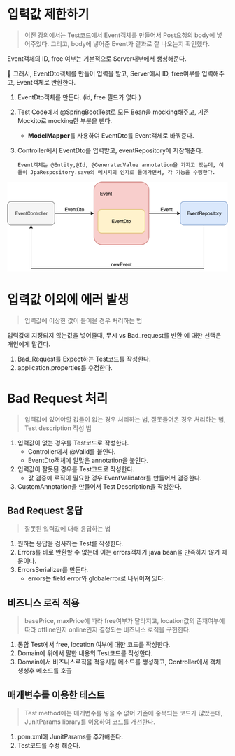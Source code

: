 

# 입력값 제한하기

> 이전 강의에서는 Test코드에서 Event객체를 만들어서 Post요청의 body에 넣어주었다. 그리고, body에 넣어준 Event가 결과로 잘 나오는지 확인했다.

Event객체의 ID, free 여부는 기본적으로 Server내부에서 생성해준다. 

:pushpin: 그래서, EventDto객체를 만들어 입력을 받고, Server에서 ID, free여부를 입력해주고, Event객체로 반환한다.



1. EventDto객체를 만든다. (id, free 필드가 없다.)

2. Test Code에서 @SpringBootTest로 모든 Bean을 mocking해주고, 기존 Mockito로 mocking한 부분을 뺀다.

   - **ModelMapper**를 사용하여 EventDto를 Event객체로 바꿔준다.

3. Controller에서 EventDto를 입력받고, eventRepository에 저장해준다.

   ```
   Event객체는 @Entity,@Id, @GeneratedValue annotation을 가지고 있는데, 이들이 JpaRespository.save의 메시지의 인자로 들어가면서, 각 기능을 수행한다.
   ```



![restapi](../images/rest_api.png)



# 입력값 이외에 에러 발생

> 입력값에 이상한 값이 들어올 경우 처리하는 법

입력값에 지정되지 않는값을 넣어줄때, 무시 vs Bad_request를 반환 에 대한 선택은 개인에게 맡긴다.



1. Bad_Request를 Expect하는 Test코드를 작성한다.
2. application.properties를 수정한다.



# Bad Request 처리

> 입력값에 있어야할 값들이 없는 경우 처리하는 법, 잘못들어온 경우 처리하는 법, Test description 작성 법

1. 입력값이 없는 경우를 Test코드로 작성한다.
   - Controller에서 @Valid를 붙인다.
   - EventDto객체에 알맞은 annotation을 붙인다.
2. 입력값이 잘못된 경우를 Test코드로 작성한다.
   - 값 검증에 로직이 필요한 경우 EventValidator를 만들어서 검증한다.
3. CustomAnnotation을 만들어서 Test Description을 작성한다.





## Bad Request 응답

> 잘못된 입력값에 대해 응답하는 법

1. 원하는 응답을 검사하는 Test를 작성한다.
2. Errors를 바로 반환할 수 없는데 이는 errors객체가 java bean을 만족하지 않기 때문이다.
3. ErrorsSerializer를 만든다.
   - errors는 field error와 globalerror로 나뉘어져 있다.



## 비즈니스 로직 적용

> basePrice, maxPrice에 따라 free여부가 달라지고, location값의 존재여부에 따라 offline인지 online인지 결정되는 비즈니스 로직을 구현한다.

1. 통합 Test에서 free, location 여부에 대한 코드를 작성한다.
2. Domain에 위에서 말한 내용의 Test코드를 작성한다.
3. Domain에서 비즈니스로직을 적용시킬 메소드를 생성하고, Controller에서 객체 생성후 메소드를 호출



## 매개변수를 이용한 테스트

> Test method에는 매개변수를 넣을 수 없어 기존에 중복되는 코드가 많았는데, JunitParams library를 이용하여 코드를 개선한다.

1. pom.xml에 JunitParams를 추가해준다.
2. Test코드를 수정 해준다.